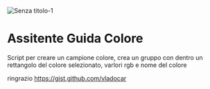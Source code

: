 ![Senza titolo-1](https://github.com/Edonim/PS-Color-Guide-Assistant/assets/147606665/034ac802-f3c0-4078-9ad8-1ee33ffd1a75)


# Assitente Guida Colore
Script per creare un campione colore, crea un gruppo con dentro un rettangolo del colore selezionato, varlori rgb e nome del colore

ringrazio https://gist.github.com/vladocar

